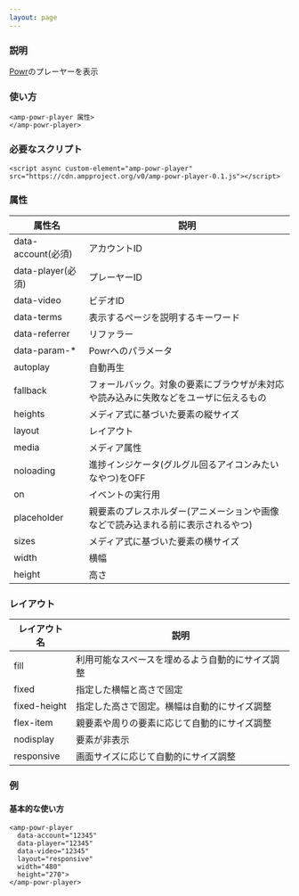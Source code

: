 ```yaml
---
layout: page
---
```


### 説明

[Powr](https://powr.com/)のプレーヤーを表示

### 使い方

    <amp-powr-player 属性>
    </amp-powr-player>

### 必要なスクリプト

    <script async custom-element="amp-powr-player" src="https://cdn.ampproject.org/v0/amp-powr-player-0.1.js"></script>

### 属性

| 属性名             | 説明                                                   |
|--------------------|--------------------------------------------------------|
| data-account(必須) | アカウントID                                                |
| data-player(必須)  | プレーヤーID                                                |
| data-video         | ビデオID                                                  |
| data-terms         | 表示するページを説明するキーワード                                  |
| data-referrer      | リファラー                                                  |
| data-param-\*      | Powrへのパラメータ                                            |
| autoplay           | 自動再生                                               |
| fallback           | フォールバック。対象の要素にブラウザが未対応や読み込みに失敗などをユーザに伝えるもの |
| heights            | メディア式に基づいた要素の縦サイズ                                 |
| layout             | レイアウト                                                  |
| media              | メディア属性                                               |
| noloading          | 進捗インジケータ(グルグル回るアイコンみたいなやつ)をOFF                      |
| on                 | イベントの実行用                                            |
| placeholder        | 親要素のプレスホルダー(アニメーションや画像などで読み込まれる前に表示されるやつ)    |
| sizes              | メディア式に基づいた要素の横サイズ                                 |
| width              | 横幅                                                   |
| height             | 高さ                                                    |

### レイアウト

| レイアウト名      | 説明                               |
|--------------|----------------------------------|
| fill         | 利用可能なスペースを埋めるよう自動的にサイズ調整 |
| fixed        | 指定した横幅と高さで固定                |
| fixed-height | 指定した高さで固定。横幅は自動的にサイズ調整 |
| flex-item    | 親要素や周りの要素に応じて自動的にサイズ調整 |
| nodisplay    | 要素が非表示                        |
| responsive   | 画面サイズに応じて自動的にサイズ調整         |

### 例

#### 基本的な使い方

    <amp-powr-player
      data-account="12345"
      data-player="12345"
      data-video="12345"
      layout="responsive"
      width="480"
      height="270">
    </amp-powr-player>

